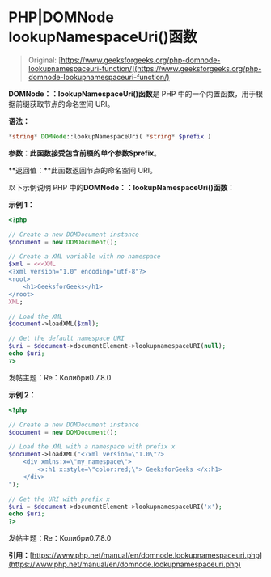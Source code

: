 # PHP|DOMNode lookupNamespaceUri()函数

> Original: [https://www.geeksforgeeks.org/php-domnode-lookupnamespaceuri-function/](https://www.geeksforgeeks.org/php-domnode-lookupnamespaceuri-function/)

**DOMNode：：lookupNamespaceUri()函数**是 PHP 中的一个内置函数，用于根据前缀获取节点的命名空间 URI。

**语法：**

```php
*string* DOMNode::lookupNamespaceUri( *string* $prefix )
```

**参数：**此函数接受包含前缀的单个参数**$prefix**。

**返回值：**此函数返回节点的命名空间 URI。

以下示例说明 PHP 中的**DOMNode：：lookupNamespaceUri()函数**：

**示例 1：**

```php
<?php

// Create a new DOMDocument instance
$document = new DOMDocument();

// Create a XML variable with no namespace
$xml = <<<XML
<?xml version="1.0" encoding="utf-8"?>
<root>
    <h1>GeeksforGeeks</h1>
</root>
XML;

// Load the XML
$document->loadXML($xml);

// Get the default namespace URI
$uri = $document->documentElement->lookupnamespaceURI(null);
echo $uri;
?>
```

发帖主题：Re：Колибри0.7.8.0

**示例 2：**

```php
<?php

// Create a new DOMDocument instance
$document = new DOMDocument();

// Load the XML with a namespace with prefix x
$document->loadXML("<?xml version=\"1.0\"?>
    <div xmlns:x=\"my_namespace\">
        <x:h1 x:style=\"color:red;\"> GeeksforGeeks </x:h1>
    </div>
");

// Get the URI with prefix x
$uri = $document->documentElement->lookupnamespaceURI('x');
echo $uri;
?>
```

发帖主题：Re：Колибри0.7.8.0

**引用：**[https://www.php.net/manual/en/domnode.lookupnamespaceuri.php](https://www.php.net/manual/en/domnode.lookupnamespaceuri.php)
